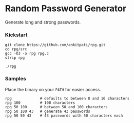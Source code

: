 # Random Password Generator

Generate long and strong passwords.

### Kickstart
```
git clone https://github.com/ankitpati/rpg.git
cd rpg/src
gcc -O3 -o rpg rpg.c
strip rpg

./rpg
```

### Samples
Place the binary on your `PATH` for easier access.

```
rpg             # defaults to between 8 and 16 characters
rpg 100         # 100 characters
rpg 50 100      # between 50 and 100 characters
rpg 50 100 43   # generate 43 passwords
rpg 50 50 43    # 43 passwords with 50 characters each
```
